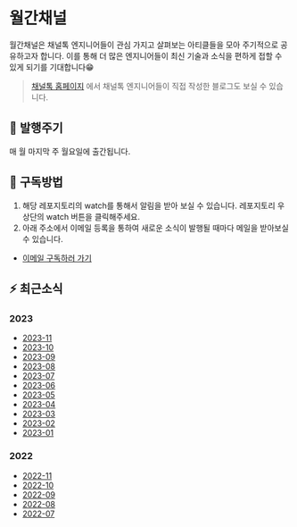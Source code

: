 # 월간채널
월간채널은 채널톡 엔지니어들이 관심 가지고 살펴보는 아티클들을 모아 주기적으로 공유하고자 합니다.
이를 통해 더 많은 엔지니어들이 최신 기술과 소식을 편하게 접할 수 있게 되기를 기대합니다😁

> [채널톡 홈페이지](https://channel.io/ko/blog/tag/tech) 에서 채널톡 엔지니어들이 직접 작성한 블로그도 보실 수 있습니다.

## 📆 발행주기
매 월 마지막 주 월요일에 출간됩니다.

## 🤔 구독방법
1. 해당 레포지토리의 watch를 통해서 알림을 받아 보실 수 있습니다. 레포지토리 우상단의 watch 버튼을 클릭해주세요.
2. 아래 주소에서 이메일 등록을 통하여 새로운 소식이 발행될 때마다 메일을 받아보실 수 있습니다.
  - [이메일 구독하러 가기](https://channel-io.github.io/monthly-channel-subscribe-page/)

## ⚡️ 최근소식

### 2023
- [2023-11](https://github.com/channel-io/monthly-channel/blob/main/issues/2023-11.md)
- [2023-10](https://github.com/channel-io/monthly-channel/blob/main/issues/2023-10.md)
- [2023-09](https://github.com/channel-io/monthly-channel/blob/main/issues/2023-09.md)
- [2023-08](https://github.com/channel-io/monthly-channel/blob/main/issues/2023-08.md)
- [2023-07](https://github.com/channel-io/monthly-channel/blob/main/issues/2023-07.md)
- [2023-06](https://github.com/channel-io/monthly-channel/blob/main/issues/2023-06.md)
- [2023-05](https://github.com/channel-io/monthly-channel/blob/main/issues/2023-05.md)
- [2023-04](https://github.com/channel-io/monthly-channel/blob/main/issues/2023-04.md)
- [2023-03](https://github.com/channel-io/monthly-channel/blob/main/issues/2023-03.md)
- [2023-02](https://github.com/channel-io/monthly-channel/blob/main/issues/2023-02.md)
- [2023-01](https://github.com/channel-io/monthly-channel/blob/main/issues/2023-01.md)

### 2022
- [2022-11](https://github.com/channel-io/monthly-channel/blob/main/issues/2022-11.md)
- [2022-10](https://github.com/channel-io/monthly-channel/blob/main/issues/2022-10.md)
- [2022-09](https://github.com/channel-io/monthly-channel/blob/main/issues/2022-09.md)
- [2022-08](https://github.com/channel-io/monthly-channel/blob/main/issues/2022-08.md)
- [2022-07](https://github.com/channel-io/monthly-channel/blob/master/issues/2022-07.md)
